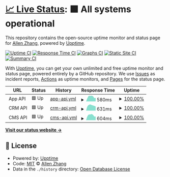 # [📈 Live Status](https://ztao165.github.io/uptime): <!--live status--> **🟩 All systems operational**

This repository contains the open-source uptime monitor and status page for [Allen Zhang](https://ztao165.github.io/uptime), powered by [Upptime](https://github.com/upptime/upptime).

[![Uptime CI](https://github.com/ztao165/uptime/workflows/Uptime%20CI/badge.svg)](https://github.com/ztao165/uptime/actions?query=workflow%3A%22Uptime+CI%22)
[![Response Time CI](https://github.com/ztao165/uptime/workflows/Response%20Time%20CI/badge.svg)](https://github.com/ztao165/uptime/actions?query=workflow%3A%22Response+Time+CI%22)
[![Graphs CI](https://github.com/ztao165/uptime/workflows/Graphs%20CI/badge.svg)](https://github.com/ztao165/uptime/actions?query=workflow%3A%22Graphs+CI%22)
[![Static Site CI](https://github.com/ztao165/uptime/workflows/Static%20Site%20CI/badge.svg)](https://github.com/ztao165/uptime/actions?query=workflow%3A%22Static+Site+CI%22)
[![Summary CI](https://github.com/ztao165/uptime/workflows/Summary%20CI/badge.svg)](https://github.com/ztao165/uptime/actions?query=workflow%3A%22Summary+CI%22)

With [Upptime](https://upptime.js.org), you can get your own unlimited and free uptime monitor and status page, powered entirely by a GitHub repository. We use [Issues](https://github.com/ztao165/uptime/issues) as incident reports, [Actions](https://github.com/ztao165/uptime/actions) as uptime monitors, and [Pages](https://ztao165.github.io/uptime) for the status page.

<!--start: status pages-->
<!-- This summary is generated by Upptime (https://github.com/upptime/upptime) -->
<!-- Do not edit this manually, your changes will be overwritten -->
<!-- prettier-ignore -->
| URL | Status | History | Response Time | Uptime |
| --- | ------ | ------- | ------------- | ------ |
| <img alt="" src="https://icons.duckduckgo.com/ip3/null.ico" height="13"> App API | 🟩 Up | [app-api.yml](https://github.com/ztao165/uptime/commits/HEAD/history/app-api.yml) | <details><summary><img alt="Response time graph" src="./graphs/app-api/response-time-week.png" height="20"> 580ms</summary><br><a href="https://ztao165.github.io/uptime/history/app-api"><img alt="Response time 598" src="https://img.shields.io/endpoint?url=https%3A%2F%2Fraw.githubusercontent.com%2Fztao165%2Fuptime%2FHEAD%2Fapi%2Fapp-api%2Fresponse-time.json"></a><br><a href="https://ztao165.github.io/uptime/history/app-api"><img alt="24-hour response time 476" src="https://img.shields.io/endpoint?url=https%3A%2F%2Fraw.githubusercontent.com%2Fztao165%2Fuptime%2FHEAD%2Fapi%2Fapp-api%2Fresponse-time-day.json"></a><br><a href="https://ztao165.github.io/uptime/history/app-api"><img alt="7-day response time 580" src="https://img.shields.io/endpoint?url=https%3A%2F%2Fraw.githubusercontent.com%2Fztao165%2Fuptime%2FHEAD%2Fapi%2Fapp-api%2Fresponse-time-week.json"></a><br><a href="https://ztao165.github.io/uptime/history/app-api"><img alt="30-day response time 598" src="https://img.shields.io/endpoint?url=https%3A%2F%2Fraw.githubusercontent.com%2Fztao165%2Fuptime%2FHEAD%2Fapi%2Fapp-api%2Fresponse-time-month.json"></a><br><a href="https://ztao165.github.io/uptime/history/app-api"><img alt="1-year response time 598" src="https://img.shields.io/endpoint?url=https%3A%2F%2Fraw.githubusercontent.com%2Fztao165%2Fuptime%2FHEAD%2Fapi%2Fapp-api%2Fresponse-time-year.json"></a></details> | <details><summary><a href="https://ztao165.github.io/uptime/history/app-api">100.00%</a></summary><a href="https://ztao165.github.io/uptime/history/app-api"><img alt="All-time uptime 99.54%" src="https://img.shields.io/endpoint?url=https%3A%2F%2Fraw.githubusercontent.com%2Fztao165%2Fuptime%2FHEAD%2Fapi%2Fapp-api%2Fuptime.json"></a><br><a href="https://ztao165.github.io/uptime/history/app-api"><img alt="24-hour uptime 100.00%" src="https://img.shields.io/endpoint?url=https%3A%2F%2Fraw.githubusercontent.com%2Fztao165%2Fuptime%2FHEAD%2Fapi%2Fapp-api%2Fuptime-day.json"></a><br><a href="https://ztao165.github.io/uptime/history/app-api"><img alt="7-day uptime 100.00%" src="https://img.shields.io/endpoint?url=https%3A%2F%2Fraw.githubusercontent.com%2Fztao165%2Fuptime%2FHEAD%2Fapi%2Fapp-api%2Fuptime-week.json"></a><br><a href="https://ztao165.github.io/uptime/history/app-api"><img alt="30-day uptime 99.54%" src="https://img.shields.io/endpoint?url=https%3A%2F%2Fraw.githubusercontent.com%2Fztao165%2Fuptime%2FHEAD%2Fapi%2Fapp-api%2Fuptime-month.json"></a><br><a href="https://ztao165.github.io/uptime/history/app-api"><img alt="1-year uptime 99.54%" src="https://img.shields.io/endpoint?url=https%3A%2F%2Fraw.githubusercontent.com%2Fztao165%2Fuptime%2FHEAD%2Fapi%2Fapp-api%2Fuptime-year.json"></a></details>
| <img alt="" src="https://icons.duckduckgo.com/ip3/null.ico" height="13"> CRM API | 🟩 Up | [crm-api.yml](https://github.com/ztao165/uptime/commits/HEAD/history/crm-api.yml) | <details><summary><img alt="Response time graph" src="./graphs/crm-api/response-time-week.png" height="20"> 631ms</summary><br><a href="https://ztao165.github.io/uptime/history/crm-api"><img alt="Response time 644" src="https://img.shields.io/endpoint?url=https%3A%2F%2Fraw.githubusercontent.com%2Fztao165%2Fuptime%2FHEAD%2Fapi%2Fcrm-api%2Fresponse-time.json"></a><br><a href="https://ztao165.github.io/uptime/history/crm-api"><img alt="24-hour response time 495" src="https://img.shields.io/endpoint?url=https%3A%2F%2Fraw.githubusercontent.com%2Fztao165%2Fuptime%2FHEAD%2Fapi%2Fcrm-api%2Fresponse-time-day.json"></a><br><a href="https://ztao165.github.io/uptime/history/crm-api"><img alt="7-day response time 631" src="https://img.shields.io/endpoint?url=https%3A%2F%2Fraw.githubusercontent.com%2Fztao165%2Fuptime%2FHEAD%2Fapi%2Fcrm-api%2Fresponse-time-week.json"></a><br><a href="https://ztao165.github.io/uptime/history/crm-api"><img alt="30-day response time 644" src="https://img.shields.io/endpoint?url=https%3A%2F%2Fraw.githubusercontent.com%2Fztao165%2Fuptime%2FHEAD%2Fapi%2Fcrm-api%2Fresponse-time-month.json"></a><br><a href="https://ztao165.github.io/uptime/history/crm-api"><img alt="1-year response time 644" src="https://img.shields.io/endpoint?url=https%3A%2F%2Fraw.githubusercontent.com%2Fztao165%2Fuptime%2FHEAD%2Fapi%2Fcrm-api%2Fresponse-time-year.json"></a></details> | <details><summary><a href="https://ztao165.github.io/uptime/history/crm-api">100.00%</a></summary><a href="https://ztao165.github.io/uptime/history/crm-api"><img alt="All-time uptime 100.00%" src="https://img.shields.io/endpoint?url=https%3A%2F%2Fraw.githubusercontent.com%2Fztao165%2Fuptime%2FHEAD%2Fapi%2Fcrm-api%2Fuptime.json"></a><br><a href="https://ztao165.github.io/uptime/history/crm-api"><img alt="24-hour uptime 100.00%" src="https://img.shields.io/endpoint?url=https%3A%2F%2Fraw.githubusercontent.com%2Fztao165%2Fuptime%2FHEAD%2Fapi%2Fcrm-api%2Fuptime-day.json"></a><br><a href="https://ztao165.github.io/uptime/history/crm-api"><img alt="7-day uptime 100.00%" src="https://img.shields.io/endpoint?url=https%3A%2F%2Fraw.githubusercontent.com%2Fztao165%2Fuptime%2FHEAD%2Fapi%2Fcrm-api%2Fuptime-week.json"></a><br><a href="https://ztao165.github.io/uptime/history/crm-api"><img alt="30-day uptime 100.00%" src="https://img.shields.io/endpoint?url=https%3A%2F%2Fraw.githubusercontent.com%2Fztao165%2Fuptime%2FHEAD%2Fapi%2Fcrm-api%2Fuptime-month.json"></a><br><a href="https://ztao165.github.io/uptime/history/crm-api"><img alt="1-year uptime 100.00%" src="https://img.shields.io/endpoint?url=https%3A%2F%2Fraw.githubusercontent.com%2Fztao165%2Fuptime%2FHEAD%2Fapi%2Fcrm-api%2Fuptime-year.json"></a></details>
| <img alt="" src="https://icons.duckduckgo.com/ip3/null.ico" height="13"> CMS API | 🟩 Up | [cms-api.yml](https://github.com/ztao165/uptime/commits/HEAD/history/cms-api.yml) | <details><summary><img alt="Response time graph" src="./graphs/cms-api/response-time-week.png" height="20"> 604ms</summary><br><a href="https://ztao165.github.io/uptime/history/cms-api"><img alt="Response time 627" src="https://img.shields.io/endpoint?url=https%3A%2F%2Fraw.githubusercontent.com%2Fztao165%2Fuptime%2FHEAD%2Fapi%2Fcms-api%2Fresponse-time.json"></a><br><a href="https://ztao165.github.io/uptime/history/cms-api"><img alt="24-hour response time 490" src="https://img.shields.io/endpoint?url=https%3A%2F%2Fraw.githubusercontent.com%2Fztao165%2Fuptime%2FHEAD%2Fapi%2Fcms-api%2Fresponse-time-day.json"></a><br><a href="https://ztao165.github.io/uptime/history/cms-api"><img alt="7-day response time 604" src="https://img.shields.io/endpoint?url=https%3A%2F%2Fraw.githubusercontent.com%2Fztao165%2Fuptime%2FHEAD%2Fapi%2Fcms-api%2Fresponse-time-week.json"></a><br><a href="https://ztao165.github.io/uptime/history/cms-api"><img alt="30-day response time 627" src="https://img.shields.io/endpoint?url=https%3A%2F%2Fraw.githubusercontent.com%2Fztao165%2Fuptime%2FHEAD%2Fapi%2Fcms-api%2Fresponse-time-month.json"></a><br><a href="https://ztao165.github.io/uptime/history/cms-api"><img alt="1-year response time 627" src="https://img.shields.io/endpoint?url=https%3A%2F%2Fraw.githubusercontent.com%2Fztao165%2Fuptime%2FHEAD%2Fapi%2Fcms-api%2Fresponse-time-year.json"></a></details> | <details><summary><a href="https://ztao165.github.io/uptime/history/cms-api">100.00%</a></summary><a href="https://ztao165.github.io/uptime/history/cms-api"><img alt="All-time uptime 100.00%" src="https://img.shields.io/endpoint?url=https%3A%2F%2Fraw.githubusercontent.com%2Fztao165%2Fuptime%2FHEAD%2Fapi%2Fcms-api%2Fuptime.json"></a><br><a href="https://ztao165.github.io/uptime/history/cms-api"><img alt="24-hour uptime 100.00%" src="https://img.shields.io/endpoint?url=https%3A%2F%2Fraw.githubusercontent.com%2Fztao165%2Fuptime%2FHEAD%2Fapi%2Fcms-api%2Fuptime-day.json"></a><br><a href="https://ztao165.github.io/uptime/history/cms-api"><img alt="7-day uptime 100.00%" src="https://img.shields.io/endpoint?url=https%3A%2F%2Fraw.githubusercontent.com%2Fztao165%2Fuptime%2FHEAD%2Fapi%2Fcms-api%2Fuptime-week.json"></a><br><a href="https://ztao165.github.io/uptime/history/cms-api"><img alt="30-day uptime 100.00%" src="https://img.shields.io/endpoint?url=https%3A%2F%2Fraw.githubusercontent.com%2Fztao165%2Fuptime%2FHEAD%2Fapi%2Fcms-api%2Fuptime-month.json"></a><br><a href="https://ztao165.github.io/uptime/history/cms-api"><img alt="1-year uptime 100.00%" src="https://img.shields.io/endpoint?url=https%3A%2F%2Fraw.githubusercontent.com%2Fztao165%2Fuptime%2FHEAD%2Fapi%2Fcms-api%2Fuptime-year.json"></a></details>

<!--end: status pages-->

[**Visit our status website →**](https://ztao165.github.io/uptime)

## 📄 License

- Powered by: [Upptime](https://github.com/upptime/upptime)
- Code: [MIT](./LICENSE) © [Allen Zhang](https://ztao165.github.io/uptime)
- Data in the `./history` directory: [Open Database License](https://opendatacommons.org/licenses/odbl/1-0/)
